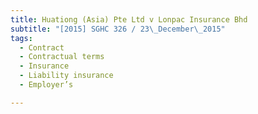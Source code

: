 ```yaml
---
title: Huationg (Asia) Pte Ltd v Lonpac Insurance Bhd 
subtitle: "[2015] SGHC 326 / 23\_December\_2015"
tags:
  - Contract
  - Contractual terms
  - Insurance
  - Liability insurance
  - Employer’s

---
```


